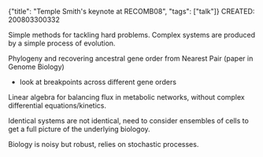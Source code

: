 {"title": "Temple Smith's keynote at RECOMB08", "tags": ["talk"]}
CREATED: 200803300332

Simple methods for tackling hard problems. Complex systems are produced by a simple process of evolution.

Phylogeny and recovering ancestral gene order from Nearest Pair (paper in Genome Biology)
* look at breakpoints across different gene orders

Linear algebra for balancing flux in metabolic networks, without complex differential equations/kinetics.

Identical systems are not identical, need to consider ensembles of cells to get a full picture of the underlying biologoy.

Biology is noisy but robust, relies on stochastic processes.
